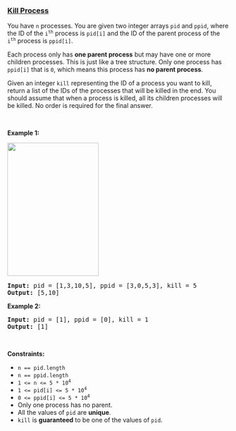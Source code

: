 ### [Kill Process](https://leetcode.com/problems/kill-process)

<p>You have <code>n</code> processes. You are given two integer arrays <code>pid</code> and <code>ppid</code>, where the ID of the <code>i<sup>th</sup></code> process is <code>pid[i]</code> and the ID of the parent process of the <code>i<sup>th</sup></code> process is <code>ppid[i]</code>.</p>

<p>Each process only has <strong>one parent process</strong> but may have one or more children processes. This is just like a tree structure. Only one process has <code>ppid[i]</code> that is <code>0</code>, which means this process has <strong>no parent process</strong>.</p>

<p>Given an integer <code>kill</code> representing the ID of a process you want to kill, return a list of the IDs of the processes that will be killed in the end. You should assume that when a process is killed, all its children processes will be killed. No order is required for the final answer.</p>

<p>&nbsp;</p>
<p><strong>Example 1:</strong></p>
<img alt="" src="https://assets.leetcode.com/uploads/2021/02/24/ptree.jpg" style="width: 207px; height: 302px;" />
<pre>
<strong>Input:</strong> pid = [1,3,10,5], ppid = [3,0,5,3], kill = 5
<strong>Output:</strong> [5,10]
</pre>

<p><strong>Example 2:</strong></p>

<pre>
<strong>Input:</strong> pid = [1], ppid = [0], kill = 1
<strong>Output:</strong> [1]
</pre>

<p>&nbsp;</p>
<p><strong>Constraints:</strong></p>

<ul>
	<li><code>n == pid.length</code></li>
	<li><code>n == ppid.length</code></li>
	<li><code>1 &lt;= n &lt;= 5 * 10<sup>4</sup></code></li>
	<li><code>1 &lt;= pid[i] &lt;= 5 * 10<sup>4</sup></code></li>
	<li><code>0 &lt;= ppid[i] &lt;= 5 * 10<sup>4</sup></code></li>
	<li>Only one process has no parent.</li>
	<li>All the values of <code>pid</code> are <strong>unique</strong>.</li>
	<li><code>kill</code> is <strong>guaranteed</strong> to be one of the values of <code>pid</code>.</li>
</ul>
